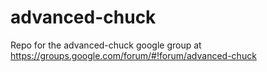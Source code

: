 advanced-chuck
==============

Repo for the advanced-chuck google group at  https://groups.google.com/forum/#!forum/advanced-chuck
